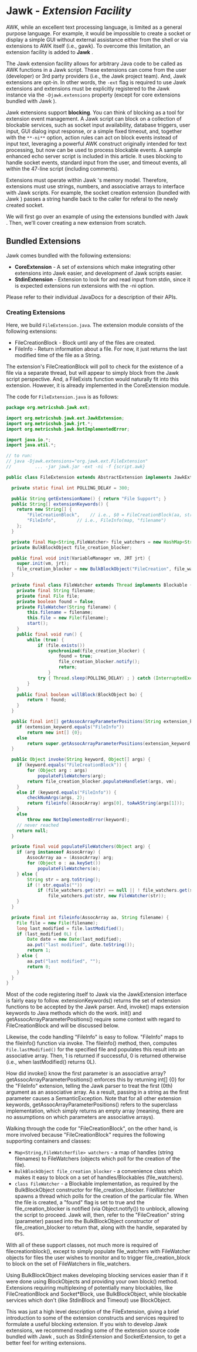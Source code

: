 # Jawk - _Extension Facility_

AWK, while an excellent text processing language, is limited as a general purpose language. For example, it would be impossible to create a socket or display a simple GUI without external assistance either from the shell or via extensions to AWK itself (i.e., gawk). To overcome this limitation, an extension facility is added to **Jawk** .

The Jawk extension facility allows for arbitrary Java code to be called as AWK functions in a Jawk script. These extensions can come from the user (developer) or 3rd party providers (i.e., the Jawk project team). And, Jawk extensions are opt-in. In other words, the `-ext` flag is required to use Jawk extensions and extensions must be explicitly registered to the Jawk instance via the `-Djawk.extensions` property (except for core extensions bundled with Jawk ).

Jawk extensions support **blocking**. You can think of blocking as a tool for extension event management. A Jawk script can block on a collection of blockable services, such as socket input availability, database triggers, user input, GUI dialog input response, or a simple fixed timeout, and, together with the `**-ni**` option, action rules can act on block events instead of input text, leveraging a powerful AWK construct originally intended for text processing, but now can be used to process blockable events. A sample enhanced echo server script is included in this article. It uses blocking to handle socket events, standard input from the user, and timeout events, all within the 47-line script (including comments).

Extensions must operate within Jawk 's memory model. Therefore, extensions must use strings, numbers, and associative arrays to interface with Jawk scripts. For example, the socket creation extension (bundled with Jawk ) passes a string handle back to the caller for referal to the newly created socket.

We will first go over an example of using the extensions bundled with Jawk . Then, we'll cover creating a new extension from scratch.

## Bundled Extensions

Jawk comes bundled with the following extensions:

* **CoreExtension** - A set of extensions which make integrating other extensions into Jawk easier, and development of Jawk scripts easier.
* **StdinExtension** - Extension to look for and read input from stdin, since it is expected extensions run extensions with the -ni option.

Please refer to their individual JavaDocs for a description of their APIs.

### Creating Extensions

Here, we build `FileExtension.java`. The extension module consists of the following extensions:

* FileCreationBlock - Block until any of the files are created.
* FileInfo - Return information about a file. For now, it just returns the last modified time of the file as a String.

The extension's FileCreationBlock will poll to check for the existence of a file via a separate thread, but will appear to simply block from the Jawk script perspective. And, a FileExists function would naturally fit into this extension. However, it is already implemented in the CoreExtension module.

The code for `FileExtension.java` is as follows:

```java
package org.metricshub.jawk.ext;

import org.metricshub.jawk.ext.JawkExtension;
import org.metricshub.jawk.jrt.*;
import org.metricshub.jawk.NotImplementedError;

import java.io.*;
import java.util.*;

// to run:
// java -Djawk.extensions="org.jawk.ext.FileExtension"
//         ... -jar jawk.jar -ext -ni -f {script.awk}

public class FileExtension extends AbstractExtension implements JawkExtension {

  private static final int POLLING_DELAY = 300;

  public String getExtensionName() { return "File Support"; }
  public String[] extensionKeywords() {
    return new String[] {
        "FileCreationBlock",    // i.e., $0 = FileCreationBlock(aa, str, etc)
        "FileInfo",        // i.e., FileInfo(map, "filename")
    };
  }

  private final Map<String,FileWatcher> file_watchers = new HashMap<String,FileWatcher>();
  private BulkBlockObject file_creation_blocker;

  public final void init(VariableManager vm, JRT jrt) {
    super.init(vm, jrt);
    file_creation_blocker = new BulkBlockObject("FileCreation", file_watchers, vm);
  }

  private final class FileWatcher extends Thread implements Blockable {
    private final String filename;
    private final File file;
    private boolean found = false;
    private FileWatcher(String filename) {
        this.filename = filename;
        this.file = new File(filename);
        start();
    }
    public final void run() {
        while (true) {
            if (file.exists())
                synchronized(file_creation_blocker) {
                    found = true;
                    file_creation_blocker.notify();
                    return;
                }
            try { Thread.sleep(POLLING_DELAY) ; } catch (InterruptedException ie) {}
        }
    }
    public final boolean willBlock(BlockObject bo) {
        return ! found;
    }
  }

  public final int[] getAssocArrayParameterPositions(String extension_keyword, int arg_count) {
    if (extension_keyword.equals("FileInfo"))
        return new int[] {0};
    else
        return super.getAssocArrayParameterPositions(extension_keyword, arg_count);
  }

  public Object invoke(String keyword, Object[] args) {
    if (keyword.equals("FileCreationBlock")) {
        for (Object arg : args)
            populateFileWatchers(arg);
        return file_creation_blocker.populateHandleSet(args, vm);
    }
    else if (keyword.equals("FileInfo")) {
        checkNumArgs(args, 2);
        return fileinfo((AssocArray) args[0], toAwkString(args[1]));
    }
    else
        throw new NotImplementedError(keyword);
    // never reached
    return null;
  }

  private final void populateFileWatchers(Object arg) {
    if (arg instanceof AssocArray) {
        AssocArray aa = (AssocArray) arg;
        for (Object o : aa.keySet())
            populateFileWatchers(o);
    } else {
        String str = arg.toString();
        if (! str.equals(""))
            if (file_watchers.get(str) == null || ! file_watchers.get(str).isAlive())
                file_watchers.put(str, new FileWatcher(str));
    }
  }

  private final int fileinfo(AssocArray aa, String filename) {
    File file = new File(filename);
    long last_modified = file.lastModified();
    if (last_modified 0L) {
        Date date = new Date(last_modified);
        aa.put("last modified", date.toString());
        return 1;
    } else {
        aa.put("last modified", "");
        return 0;
    }
  }
}
```

Most of the code registering itself to Jawk via the JawkExtension interface is fairly easy to follow. extensionKeywords() returns the set of extension functions to be accepted by the Jawk parser. And, invoke() maps extension keywords to Java methods which do the work. init() and getAssocArrayParameterPositions() require some context with regard to FileCreationBlock and will be discussed below.

Likewise, the code handling "FileInfo" is easy to follow. "FileInfo" maps to the fileinfo() function via invoke. The fileinfo() method, then, computes `File.lastModified()` for the specified file and populates this result into an associative array. Then, 1 is returned if successful, 0 is returned otherwise (i.e., when lastModified() returns 0L).

How did invoke() know the first parameter is an associative array? getAssocArrayParameterPositions() enforces this by returning int[] {0} for the "FileInfo" extension, telling the Jawk parser to treat the first (0th) argument as an associative array. As a result, passing in a string as the first parameter causes a SemanticException. Note that for all other extension keywords, getAssocArrayParameterPositions() refers to the superclass implementation, which simply returns an empty array (meaning, there are no assumptions on which parameters are associative arrays).

Walking through the code for "FileCreationBlock", on the other hand, is more involved because "FileCreationBlock" requires the following supporting containers and classes:

* `Map<String,FileWatcherfile> watchers` - a map of handles (string filenames) to FileWatchers (objects which poll for the creation of the file).
* `BulkBlockObject file_creation_blocker` - a convenience class which makes it easy to block on a set of handles/Blockables (file_watchers).
* `class FileWatcher` - a Blockable implementation, as required by the BulkBlockObject constructor for file_creation_blocker. FileWatcher spawns a thread which polls for the creation of the particular file. When the file is created, a "found" flag is set to true and the file_creation_blocker is notified (via Object.notify()) to unblock, allowing the script to proceed. Jawk will, then, refer to the "FileCreation" string (parameter) passed into the BulkBlockObject constructor of file_creation_blocker to return that, along with the handle, separated by `OFS`.

With all of these support classes, not much more is required of filecreationblock(), except to simply populate file_watchers with FileWatcher objects for files the user wishes to monitor and to trigger file_creation_block to block on the set of FileWatchers in file_watchers.

Using BulkBlockObject makes developing blocking services easier than if it were done using BlockObjects and providing your own block() method. Extensions requiring multiplexing of potentially many blockables, like FileCreationBlock and Socket*Block, use BulkBlockObject, while blockable services which don't (like StdinBlock and Timeout) use BlockObject.

This was just a high level description of the FileExtension, giving a brief introduction to some of the extension constructs and services required to formulate a useful blocking extension. If you wish to develop Jawk extensions, we recommend reading some of the extension source code bundled with Jawk , such as StdinExtension and SocketExtension, to get a better feel for writing extensions.
